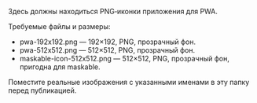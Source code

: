 Здесь должны находиться PNG‑иконки приложения для PWA.

Требуемые файлы и размеры:
- pwa-192x192.png — 192×192, PNG, прозрачный фон.
- pwa-512x512.png — 512×512, PNG, прозрачный фон.
- maskable-icon-512x512.png — 512×512, PNG, прозрачный фон, пригодна для maskable.

Поместите реальные изображения с указанными именами в эту папку перед публикацией.
